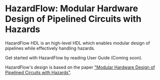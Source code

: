 # HazardFlow: Modular Hardware Design of Pipelined Circuits with Hazards

HazardFlow HDL is an high-level HDL which enables modular design of pipelines while effectively handling hazards.

Get started with HazardFlow by reading User Guide (Coming soon).

HazardFlow's design is based on the paper ["Modular Hardware Design of Pipelined Circuits with Hazards"](https://dl.acm.org/doi/10.1145/3656378).
